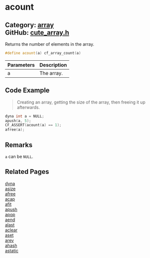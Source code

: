 [//]: # (This file is automatically generated by Cute Framework's docs parser.)
[//]: # (Do not edit this file by hand!)
[//]: # (See: https://github.com/RandyGaul/cute_framework/blob/master/samples/docs_parser.cpp)
[](../header.md ':include')

# acount

Category: [array](/api_reference?id=array)  
GitHub: [cute_array.h](https://github.com/RandyGaul/cute_framework/blob/master/include/cute_array.h)  
---

Returns the number of elements in the array.

```cpp
#define acount(a) cf_array_count(a)
```

Parameters | Description
--- | ---
a | The array.

## Code Example

> Creating an array, getting the size of the array, then freeing it up afterwards.

```cpp
dyna int a = NULL;
apush(a, 5);
CF_ASSERT(acount(a) == 1);
afree(a);
```

## Remarks

`a` can be `NULL`.

## Related Pages

[dyna](/array/dyna.md)  
[asize](/array/asize.md)  
[afree](/array/afree.md)  
[acap](/array/acap.md)  
[afit](/array/afit.md)  
[apush](/array/apush.md)  
[apop](/array/apop.md)  
[aend](/array/aend.md)  
[alast](/array/alast.md)  
[aclear](/array/aclear.md)  
[aset](/array/aset.md)  
[arev](/array/arev.md)  
[ahash](/array/ahash.md)  
[astatic](/array/astatic.md)  

